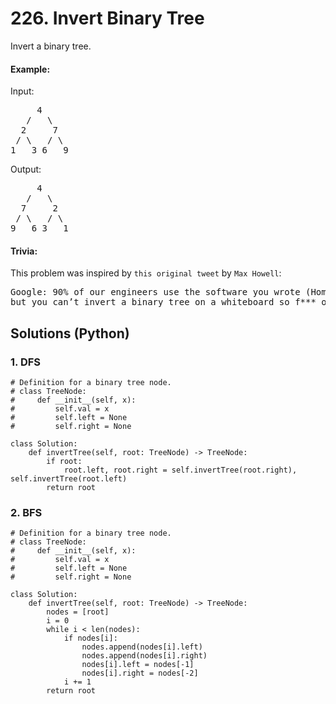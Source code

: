 # 226. Invert Binary Tree
Invert a binary tree.

#### Example:
Input:
<pre>
     4
   /   \
  2     7
 / \   / \
1   3 6   9
</pre>
Output:
<pre>
     4
   /   \
  7     2
 / \   / \
9   6 3   1
</pre>

#### Trivia:
This problem was inspired by <code>this original tweet</code> by <code>Max Howell</code>:
<pre>
Google: 90% of our engineers use the software you wrote (Homebrew),
but you can’t invert a binary tree on a whiteboard so f*** off.
</pre>

## Solutions (Python)

### 1. DFS
```Python3
# Definition for a binary tree node.
# class TreeNode:
#     def __init__(self, x):
#         self.val = x
#         self.left = None
#         self.right = None

class Solution:
    def invertTree(self, root: TreeNode) -> TreeNode:
        if root:
            root.left, root.right = self.invertTree(root.right), self.invertTree(root.left)
        return root
```

### 2. BFS
```Python3
# Definition for a binary tree node.
# class TreeNode:
#     def __init__(self, x):
#         self.val = x
#         self.left = None
#         self.right = None

class Solution:
    def invertTree(self, root: TreeNode) -> TreeNode:
        nodes = [root]
        i = 0
        while i < len(nodes):
            if nodes[i]:
                nodes.append(nodes[i].left)
                nodes.append(nodes[i].right)
                nodes[i].left = nodes[-1]
                nodes[i].right = nodes[-2]
            i += 1
        return root
```
